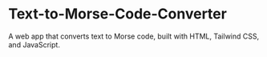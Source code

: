 # Text-to-Morse-Code-Converter
A web app that converts text to Morse code, built with HTML, Tailwind CSS, and JavaScript.
